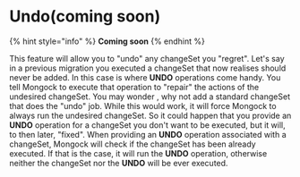 # Undo\(coming soon\)

{% hint style="info" %}
**Coming soon**
{% endhint %}

This feature will allow you to "undo" any changeSet you "regret". Let's say in a previous migration you executed a changeSet that now realises should never be added. In this case is where **UNDO** operations come handy. You tell Mongock to execute that operation to "repair" the actions of the undesired changeSet. You may wonder , why not add a standard changeSet that does the "undo" job. While this would work, it will force Mongock to always run the undesired changeSet. So it could happen that you provide an **UNDO** operation for a changeSet you don't want to be executed, but it will, to then later, "fixed". When providing an **UNDO** operation associated with a changeSet, Mongock will check if the changeSet has been already executed. If that is the case, it will run the **UNDO** operation, otherwise neither the changeSet nor the **UNDO** will be ever executed.

